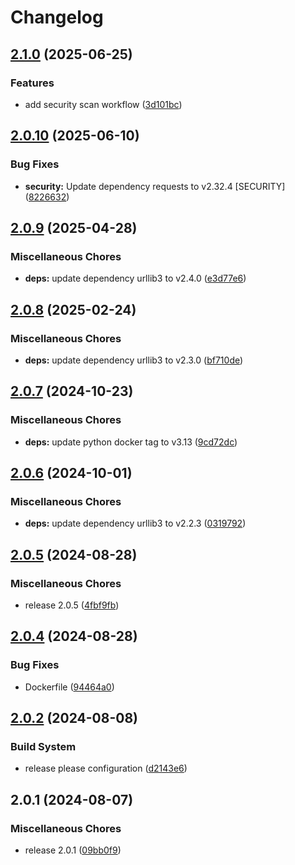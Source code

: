 # Changelog

## [2.1.0](https://github.com/ZeroGachis/soti-action-uploader/compare/v2.0.10...v2.1.0) (2025-06-25)


### Features

* add security scan workflow ([3d101bc](https://github.com/ZeroGachis/soti-action-uploader/commit/3d101bc251037edf4fe993e5af26f4b380fc76e0))

## [2.0.10](https://github.com/ZeroGachis/soti-action-uploader/compare/v2.0.9...v2.0.10) (2025-06-10)


### Bug Fixes

* **security:** Update dependency requests to v2.32.4 [SECURITY] ([8226632](https://github.com/ZeroGachis/soti-action-uploader/commit/8226632faf52d3fd20d4e8e91becf48c36a49f8d))

## [2.0.9](https://github.com/ZeroGachis/soti-action-uploader/compare/v2.0.8...v2.0.9) (2025-04-28)


### Miscellaneous Chores

* **deps:** update dependency urllib3 to v2.4.0 ([e3d77e6](https://github.com/ZeroGachis/soti-action-uploader/commit/e3d77e664229ab00851bf8fd1284658b02e52d0c))

## [2.0.8](https://github.com/ZeroGachis/soti-action-uploader/compare/v2.0.7...v2.0.8) (2025-02-24)


### Miscellaneous Chores

* **deps:** update dependency urllib3 to v2.3.0 ([bf710de](https://github.com/ZeroGachis/soti-action-uploader/commit/bf710deab5f5fd9c46a109c4b52f6b1474004414))

## [2.0.7](https://github.com/ZeroGachis/soti-action-uploader/compare/v2.0.6...v2.0.7) (2024-10-23)


### Miscellaneous Chores

* **deps:** update python docker tag to v3.13 ([9cd72dc](https://github.com/ZeroGachis/soti-action-uploader/commit/9cd72dccc3a64687a8104c94125b683af95528e2))

## [2.0.6](https://github.com/ZeroGachis/soti-action-uploader/compare/v2.0.5...v2.0.6) (2024-10-01)


### Miscellaneous Chores

* **deps:** update dependency urllib3 to v2.2.3 ([0319792](https://github.com/ZeroGachis/soti-action-uploader/commit/0319792ef7b19572ddf0cf95b3712e0148a8c41e))

## [2.0.5](https://github.com/ZeroGachis/soti-action-uploader/compare/v2.0.4...v2.0.5) (2024-08-28)


### Miscellaneous Chores

* release 2.0.5 ([4fbf9fb](https://github.com/ZeroGachis/soti-action-uploader/commit/4fbf9fb0cd2c8baba70add22b14e0b2d49f6cf62))

## [2.0.4](https://github.com/ZeroGachis/soti-action-uploader/compare/v2.0.2...v2.0.3) (2024-08-28)

### Bug Fixes

- Dockerfile ([94464a0](https://github.com/ZeroGachis/soti-action-uploader/commit/94464a069241636e013b94908edd44505096f4c0))

## [2.0.2](https://github.com/ZeroGachis/soti-action-uploader/compare/v2.0.1...v2.0.2) (2024-08-08)

### Build System

- release please configuration ([d2143e6](https://github.com/ZeroGachis/soti-action-uploader/commit/d2143e6a4e83fe3fa44ed74726a1e08d5b8445df))

## 2.0.1 (2024-08-07)

### Miscellaneous Chores

- release 2.0.1 ([09bb0f9](https://github.com/ZeroGachis/soti-action-uploader/commit/09bb0f96f45f1505b09a12ea3f37d4011918cbe8))
